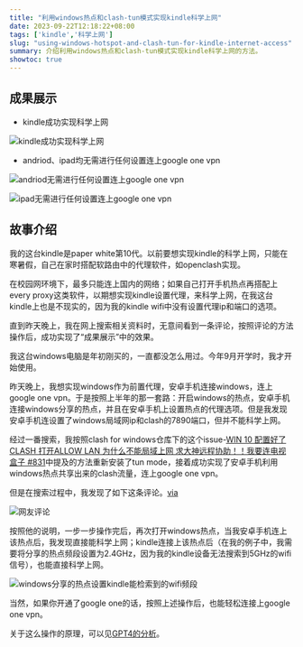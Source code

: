 ```yaml
---
title: "利用windows热点和clash-tun模式实现kindle科学上网"
date: 2023-09-22T12:18:22+08:00
tags: ['kindle','科学上网']
slug: "using-windows-hotspot-and-clash-tun-for-kindle-internet-access"
summary: 介绍利用windows热点和clash-tun模式实现kindle科学上网的方法。
showtoc: true
---
```


## 成果展示

- kindle成功实现科学上网

![kindle成功实现科学上网](https://vip2.loli.net/2023/09/22/AaFxTH2cnsWhlpy.webp)

- andriod、ipad均无需进行任何设置连上google one vpn

![andriod无需进行任何设置连上google one vpn](https://vip2.loli.net/2023/09/22/NM1QCIXHkKUj2Su.webp)

![ipad无需进行任何设置连上google one vpn](https://vip2.loli.net/2023/09/22/36bDAWM8hLP2olk.webp)

## 故事介绍

我的这台kindle是paper white第10代。以前要想实现kindle的科学上网，只能在寒暑假，自己在家时搭配软路由中的代理软件，如openclash实现。

在校园网环境下，最多只能连上国内的网络；如果自己打开手机热点再搭配上every proxy这类软件，以期想实现kindle设置代理，来科学上网，在我这台kindle上也是不现实的，因为我的kindle wifi中没有设置代理ip和端口的选项。

直到昨天晚上，我在网上搜索相关资料时，无意间看到一条评论，按照评论的方法操作后，成功实现了“成果展示”中的效果。

我这台windows电脑是年初刚买的，一直都没怎么用过。今年9月开学时，我才开始使用。

昨天晚上，我想实现windows作为前置代理，安卓手机连接windows，连上google one vpn。于是按照上半年的那一套路：开启windows的热点，安卓手机连接windows分享的热点，并且在安卓手机上设置热点的代理选项。但是我发现安卓手机连设置了windows局域网ip和clash的7890端口，但并不能科学上网。

经过一番搜索，我按照clash for windows仓库下的这个issue-[WIN 10 配置好了CLASH 打开ALLOW LAN 为什么不能局域上网 求大神远程协助！！我要连电视盒子 #831](https://github.com/Fndroid/clash_for_windows_pkg/issues/831)中提及的方法重新安装了tun mode，接着成功实现了安卓手机利用windows热点共享出来的clash流量，连上google one vpn。

但是在搜索过程中，我发现了如下这条评论。[via](https://zhuanlan.zhihu.com/p/337430556)

![网友评论](https://vip2.loli.net/2023/09/22/nk7v24OZwzGfeFi.webp)


按照他的说明，一步一步操作完后，再次打开windows热点，当我安卓手机连上该热点后，我发现直接能科学上网；kindle连接上该热点后（在我的例子中，我需要将分享的热点频段设置为2.4GHz，因为我的kindle设备无法搜索到5GHz的wifi信号），也能直接科学上网。

![windows分享的热点设置kindle能检索到的wifi频段](https://vip2.loli.net/2023/09/22/fJ9nNXCSyQ2iODT.webp)

当然，如果你开通了google one的话，按照上述操作后，也能轻松连接上google one vpn。

关于这么操作的原理，可以见[GPT4的分析](https://chat.openai.com/share/0f7c9947-c897-406a-aea2-3e37129a43b8)。